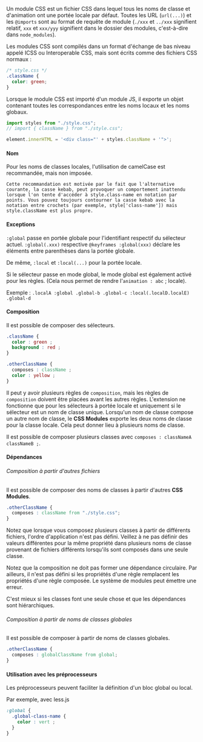 Un module CSS est un fichier CSS dans lequel tous les noms de classe et d'animation ont une portée locale par défaut. 
Toutes les URL (`url(...)`) et les `@imports` sont au format de requête de module (`./xxx` et `../xxx` signifient relatif, `xxx` et `xxx/yyy` signifient dans le dossier des modules, c'est-à-dire dans `node_modules`).

Les modules CSS sont compilés dans un format d'échange de bas niveau appelé ICSS ou Interoperable CSS, mais sont écrits comme des fichiers CSS normaux :

```css
/* style.css */
.className {
  color: green;
}
```

Lorsque le module CSS est importé d'un module JS, il exporte un objet contenant toutes les correspondances entre les noms locaux et les noms globaux.

```js
import styles from "./style.css";
// import { className } from "./style.css";

element.innerHTML = '<div class="' + styles.className + '">';
```

#### Nom
Pour les noms de classes locales, l'utilisation de camelCase est recommandée, mais non imposée.

```
Cette recommandation est motivée par le fait que l'alternative courante, la casse kebab, peut provoquer un comportement inattendu lorsque l'on tente d'accéder à style.class-name en notation par points. Vous pouvez toujours contourner la casse kebab avec la notation entre crochets (par exemple, style['class-name']) mais style.className est plus propre.
```

#### Exceptions
`:global` passe en portée globale pour l'identifiant respectif du sélecteur actuel. `:global(.xxx)` respective `@keyframes :global(xxx)` déclare les éléments entre parenthèses dans la portée globale.

De même, `:local` et `:local(...)` pour la portée locale.

Si le sélecteur passe en mode global, le mode global est également activé pour les règles. (Cela nous permet de rendre l'`animation : abc` ; locale).

Exemple : `.localA :global .global-b .global-c :local(.localD.localE) .global-d`

#### Composition
Il est possible de composer des sélecteurs.

```css
.className {
  color : green ;
  background : red ;
}

.otherClassName {
  composes : className ;
  color : yellow ;
}
```

Il peut y avoir plusieurs règles de `composition`, mais les règles de `composition` doivent être placées avant les autres règles. L'extension ne fonctionne que pour les sélecteurs à portée locale et uniquement si le sélecteur est un nom de classe unique. Lorsqu'un nom de classe compose un autre nom de classe, le **CSS Modules** exporte les deux noms de classe pour la classe locale. Cela peut donner lieu à plusieurs noms de classe.

Il est possible de composer plusieurs classes avec `composes : classNameA classNameB ;`.

#### Dépendances
###### Composition à partir d'autres fichiers
Il est possible de composer des noms de classes à partir d'autres **CSS Modules**.

```css
.otherClassName {
  composes : className from "./style.css";
}
```

Notez que lorsque vous composez plusieurs classes à partir de différents fichiers, l'ordre d'application n'est pas défini. Veillez à ne pas définir des valeurs différentes pour la même propriété dans plusieurs noms de classe provenant de fichiers différents lorsqu'ils sont composés dans une seule classe.

Notez que la composition ne doit pas former une dépendance circulaire. Par ailleurs, il n'est pas défini si les propriétés d'une règle remplacent les propriétés d'une règle composée. Le système de modules peut émettre une erreur.

C'est mieux si les classes font une seule chose et que les dépendances sont hiérarchiques.

###### Composition à partir de noms de classes globales
Il est possible de composer à partir de noms de classes globales.

```css
.otherClassName {
  composes : globalClassName from global;
}
```

#### Utilisation avec les préprocesseurs
Les préprocesseurs peuvent faciliter la définition d'un bloc global ou local.

Par exemple, avec less.js

```css
:global {
  .global-class-name {
    color : vert ;
  }
}
```
